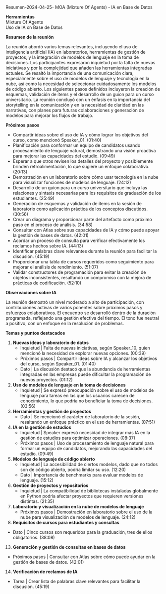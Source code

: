 Resumen-2024-04-25- MOA (Mixture Of Agents) \-  IA en Base de Datos

**Herramientas**  
Mixture Of Agents  
Uso de IA cn Base de Datos

**Resumen de la reunión**

La reunión abordó varios temas relevantes, incluyendo el uso de inteligencia artificial (IA) en laboratorios, herramientas de gestión de proyectos, y la integración de modelos de lenguaje en la toma de decisiones. Los participantes expresaron inquietud por la falta de nuevas iniciativas y por la complejidad que añaden las herramientas integradas actuales. Se resaltó la importancia de una comunicación clara, especialmente sobre el uso de modelos de lenguaje y tecnología en la nube, así como la necesidad de seleccionar cuidadosamente los modelos de código abierto. Los siguientes pasos definidos incluyeron la creación de esquemas, validación de ítems y el desarrollo de un guion para un curso universitario. La reunión concluyó con un énfasis en la importancia del storytelling en la comunicación y en la necesidad de claridad en las narrativas, con planes para futuras colaboraciones y generación de modelos para mejorar los flujos de trabajo.

**Próximos pasos**

* Compartir ideas sobre el uso de IA y cómo lograr los objetivos del curso, como mencionó Speaker\_01. (01:40)  
* Planificación para conformar un equipo de candidatos usando procesamiento de lenguaje natural, demostrando una visión proactiva para mejorar las capacidades del estudio. (09:49)  
* Esperar a que otros revisen los detalles del proyecto y posiblemente brinden retroalimentación, lo que sugiere un enfoque colaborativo. (20:13)  
* Demostración en un laboratorio sobre cómo usar tecnología en la nube para visualizar funciones de modelos de lenguaje. (24:12)  
* Desarrollo de un guion para un curso universitario que incluya las relaciones y sintaxis necesarias para los requisitos de graduación de los estudiantes. (25:49)  
* Generación de esquemas y validación de ítems en la sesión de laboratorio como aplicación práctica de los conceptos discutidos. (30:56)  
* Crear un diagrama y proporcionar parte del artefacto como próximo paso en el proceso de análisis. (34:58)  
* Consultar con Atlas sobre sus capacidades de IA y cómo puede apoyar la gestión de bases de datos. (42:01)  
* Acordar un proceso de consulta para verificar efectivamente los reclamos hechos sobre IA. (44:13)  
* Identificar palabras clave relevantes durante la reunión para facilitar la discusión. (45:19)  
* Proporcionar una tabla de cursos requeridos como seguimiento para mejorar el análisis de rendimiento. (51:07)  
* Validar constructores de programación para evitar la creación de objetos inconsistentes, resaltando un compromiso con la mejora de prácticas de codificación. (52:10)

**Observaciones sobre IA**

La reunión demostró un nivel moderado a alto de participación, con contribuciones activas de varios ponentes sobre próximos pasos y esfuerzos colaborativos. El encuentro se desarrolló dentro de la duración programada, reflejando una gestión efectiva del tiempo. El tono fue neutral a positivo, con un enfoque en la resolución de problemas.

**Temas y puntos destacados**

1. **Nuevas ideas y laboratorio de datos**  
   * Inquietud | Falta de nuevas iniciativas, según Speaker\_10, quien mencionó la necesidad de explorar nuevas opciones. (00:39)  
   * Próximos pasos | Compartir ideas sobre IA y alcanzar los objetivos del curso, según Speaker\_01. (01:40)  
   * Dato | La discusión destacó que la abundancia de herramientas integradas en las empresas puede dificultar la programación de nuevos proyectos. (01:12)  
2. **Uso de modelos de lenguaje en la toma de decisiones**  
   * Inquietud | Se expresó preocupación sobre el uso de modelos de lenguaje para tareas en las que los usuarios carecen de conocimiento, lo que podría no beneficiar la toma de decisiones. (03:56)  
3. **Herramientas y gestión de proyectos**  
   * Dato | Se mencionó el carácter de laboratorio de la sesión, resaltando un enfoque práctico en el uso de herramientas. (07:51)  
4. **IA en la gestión de estudios**  
   * Inquietud | Speaker expresó necesidad de integrar más IA en la gestión de estudios para optimizar operaciones. (08:37)  
   * Próximos pasos | Uso de procesamiento de lenguaje natural para formar un equipo de candidatos, mejorando las capacidades del estudio. (09:49)  
5. **Modelos de lenguaje de código abierto**  
   * Inquietud | La accesibilidad de ciertos modelos, dado que no todos son de código abierto, podría limitar su uso. (12:20)  
   * Dato | Importancia de benchmarks para evaluar modelos de lenguaje. (15:12)  
6. **Gestión de proyectos y repositorios**  
   * Inquietud | La compatibilidad de bibliotecas instaladas globalmente en Python podría afectar proyectos que requieren versiones distintas. (21:35)  
7. **Laboratorio y visualización en la nube de modelos de lenguaje**  
   * Próximos pasos | Demostración en laboratorio sobre el uso de la nube para visualización de modelos de lenguaje. (24:12)  
8. **Requisitos de cursos para estudiantes y consultas**  
* Dato | Cinco cursos son requeridos para la graduación, tres de ellos obligatorios. (38:08)  
13. **Generación y gestión de consultas en bases de datos**  
* Próximos pasos | Consultar con Atlas sobre cómo puede ayudar en la gestión de bases de datos. (42:01)  
14. **Verificación de reclamos de IA**  
* Tarea | Crear lista de palabras clave relevantes para facilitar la discusión. (45:19)

